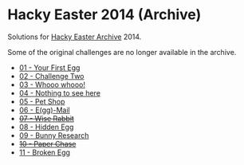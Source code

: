 # Hacky Easter 2014 (Archive)

Solutions for [Hacky Easter Archive](https://he-archive.sieber.space/) 2014.

Some of the original challenges are no longer available in the archive.

- [01 - Your First Egg](ch01/README.md)
- [02 - Challenge Two](ch02/README.md)
- [03 - Whooo whooo!](ch03/README.md)
- [04 - Nothing to see here](ch04/README.md)
- [05 - Pet Shop](ch05/README.md)
- [06 - E(gg)-Mail](ch06/README.md)
- [~~07 - Wise Rabbit~~](ch07/README.md)
- [08 - Hidden Egg](ch08/README.md)
- [09 - Bunny Research](ch09/README.md)
- [~~10 - Paper Chase~~](ch10/README.md)
- [11 - Broken Egg](ch11/README.md)